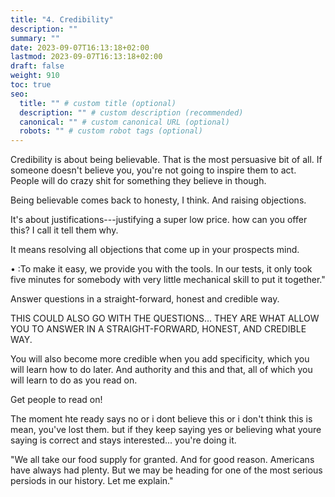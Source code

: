 ```yaml
---
title: "4. Credibility"
description: ""
summary: ""
date: 2023-09-07T16:13:18+02:00
lastmod: 2023-09-07T16:13:18+02:00
draft: false
weight: 910
toc: true
seo:
  title: "" # custom title (optional)
  description: "" # custom description (recommended)
  canonical: "" # custom canonical URL (optional)
  robots: "" # custom robot tags (optional)
---
```

Credibility is about being believable. That is the most persuasive bit of all. If someone doesn't believe you, you're not going to inspire them to act. People will do crazy shit for something they believe in though.

Being believable comes back to honesty, I think. And raising objections.

It's about justifications---justifying a super low price. how can you offer this? I call it tell them why.

It means resolving all objections that come up in your prospects mind.

  • :To make it easy, we provide you with the tools. In our tests, it only took five minutes for somebody with very little mechanical skill to put it together."

Answer questions in a straight-forward, honest and credible way.

THIS COULD ALSO GO WITH THE QUESTIONS... THEY ARE WHAT ALLOW YOU TO ANSWER IN A STRAIGHT-FORWARD, HONEST, AND CREDIBLE WAY.

You will also become more credible when you add specificity, which you will learn how to do later. And authority and this and that, all of which you will learn to do as you read on.

Get people to read on!

The moment hte ready says no or i dont believe this or i don't think this is mean, you've lost them. but if they keep saying yes or believing what youre saying is correct and stays interested... you're doing it.

"We all take our food supply for granted. And for good reason. Americans have always had plenty. But we may be heading for one of the most serious persiods in our history. Let me explain."
